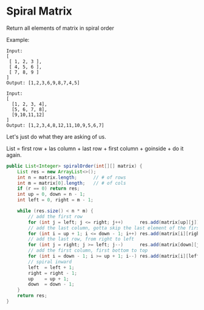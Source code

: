 # Spiral Matrix

Return all elements of matrix in spiral order

Example:

```
Input:
[
 [ 1, 2, 3 ],
 [ 4, 5, 6 ],
 [ 7, 8, 9 ]
]
Output: [1,2,3,6,9,8,7,4,5]

Input:
[
  [1, 2, 3, 4],
  [5, 6, 7, 8],
  [9,10,11,12]
]
Output: [1,2,3,4,8,12,11,10,9,5,6,7]
```

Let's just do what they are asking of us.

List = first row + las column + last row + first column + goinside + do it again.

```java
public List<Integer> spiralOrder(int[][] matrix) {
    List res = new ArrayList<>();
    int n = matrix.length;      // # of rows
    int m = matrix[0].length;   // # of cols
    if (r == 0) return res;
    int up = 0, down = n - 1;
    int left = 0, right = m - 1;

    while (res.size() < n * m) {
        // add the first row
        for (int j = left; j <= right; j++)      res.add(matrix[up][j]);
        // add the last column, gotta skip the last element of the first row
        for (int i = up + 1; i <= down - 1; i++) res.add(matrix[i][right]);
        // add the last row, from right to left
        for (int j = right; j >= left; j--)      res.add(matrix[down][j]);
        // add the first column, first bottom to top
        for (int i = down - 1; i >= up + 1; i--) res.add(matrix[i][left]);
        // spiral inward
        left  = left + 1;
        right = right - 1;
        up    = up + 1;
        down  = down - 1;
    }
    return res;
}
```